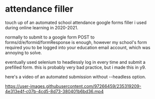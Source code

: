 # attendance filler

touch up of an automated school attendance google forms filler i used during online learning in 2020-2021.

normally to submit to a google form POST to forms/d/e/formid/formResponse is enough, however my school's form required you to be logged into your education email account, which was annoying to solve.

eventually used selenium to headlessly log in every time and submit a prefilled form. this is probably very bad practice, but i made this in y9.

here's a video of an automated submission without --headless option.


https://user-images.githubusercontent.com/97266459/235319209-4e313e4f-c07b-4cd5-8d73-380401b6bd36.mp4
